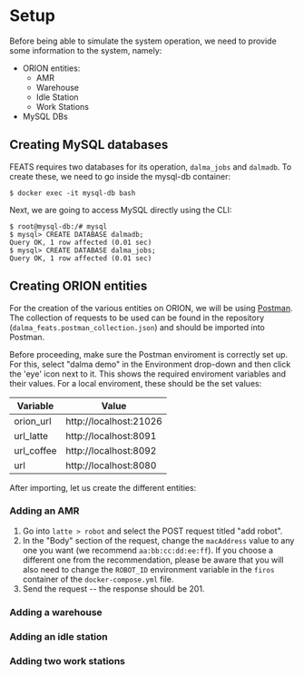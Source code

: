 # Setup

Before being able to simulate the system operation, we need to provide some information to the system, namely:
- ORION entities:
  - AMR
  - Warehouse
  - Idle Station
  - Work Stations
- MySQL DBs

## Creating MySQL databases

FEATS requires two databases for its operation, `dalma_jobs` and `dalmadb`. To create these, we need to go inside the mysql-db container:
```shell
$ docker exec -it mysql-db bash
```
Next, we are going to access MySQL directly using the CLI:
```shell
$ root@mysql-db:/# mysql
$ mysql> CREATE DATABASE dalmadb;
Query OK, 1 row affected (0.01 sec)
$ mysql> CREATE DATABASE dalma_jobs;
Query OK, 1 row affected (0.01 sec)
```

## Creating ORION entities

For the creation of the various entities on ORION, we will be using [Postman](https://www.postman.com/). The collection of requests to be used can be found in the repository (`dalma_feats.postman_collection.json`) and should be imported into Postman.

Before proceeding, make sure the Postman enviroment is correctly set up. For this, select "dalma demo" in the Environment drop-down and then click the 'eye' icon next to it. This shows the required enviroment variables and their values. For a local enviroment, these should be the set values:

| Variable   | Value                  |
| ---        | ---                    |
| orion_url  | http://localhost:21026 |
| url_latte  | http://localhost:8091  |
| url_coffee | http://localhost:8092  |
| url        | http://localhost:8080  |

After importing, let us create the different entities:

### Adding an AMR

1. Go into `latte > robot` and select the POST request titled "add robot".
2. In the "Body" section of the request, change the `macAddress` value to any one you want (we recommend `aa:bb:cc:dd:ee:ff`). If you choose a different one from the recommendation, please be aware that you will also need to change the `ROBOT_ID` environment variable in the `firos` container of the `docker-compose.yml` file.
3. Send the request -- the response should be 201.

### Adding a warehouse


### Adding an idle station


### Adding two work stations

